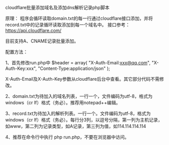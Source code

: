cloudflare批量添加域名及添加dns解析记录php脚本

原理： 程序会循环读取domain.txt的每一行通过cloudflare接口添加，并将record.txt中的记录循环读取添加到每一个域名中。 接口参考：https://api.cloudflare.com/

目前支持A、CNAME记录批量添加。

配置方法：

1、首先修改run.php中 $header = array( "X-Auth-Email:xxx@qq.com", "X-Auth-Key:xxx", "Content-Type:application/json" );

X-Auth-Email及X-Auth-Key参数从cloudflare后台中查看。其它部分代码不需修改。

2、domain.txt为待加入的域名列表，一行一个，文件编码为utf-8，格式为windows（cr lf）格式（务必）。推荐用notepad++编辑。

3、record.txt为待加入的解析列表。一行一个。文件编码为utf-8，格式为windows（cr lf）格式（务必）。每行分3列，以逗号分隔，第一列为主机记录，如www，第二列为记录类型，如A记录，第三列为值，如114.114.114.114

4、推荐在命令行中执行 php run.php，不要在浏览器中访问。

